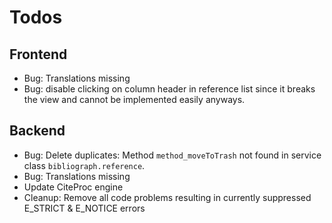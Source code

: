 Todos
=====

Frontend
--------
- Bug: Translations missing
- Bug: disable clicking on column header in reference list since it breaks the view and cannot be implemented easily
anyways.

Backend
-------
- Bug: Delete duplicates: Method `method_moveToTrash` not found in service class `bibliograph.reference`.
- Bug: Translations missing
- Update CiteProc engine
- Cleanup: Remove all code problems resulting in currently suppressed E_STRICT & E_NOTICE errors
